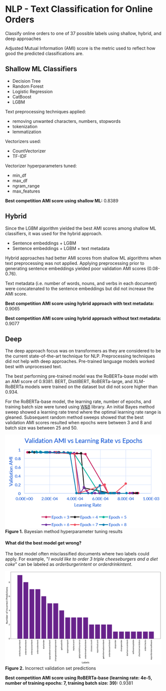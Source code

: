 # NLP - Text Classification for Online Orders
Classify online orders to one of 37 possible labels using shallow, hybrid, and deep approaches

Adjusted Mutual Information (AMI) score is the metric used to reflect how good the predicted classifications are.

## Shallow ML Classifiers
- Decision Tree
- Random Forest
- Logistic Regression
- CatBoost
- LGBM

Text preprocessing techniques applied:
- removing unwanted characters, numbers, stopwords
- tokenization
- lemmatization

Vectorizers used:
- CountVectorizer
- TF-IDF

Vectorizer hyperparameters tuned:
- min_df
- max_df
- ngram_range
- max_features

**Best competition AMI score using shallow ML:** 0.8389

## Hybrid
Since the LGBM algorithm yielded the best AMI scores among shallow ML classifiers, it was used for the hybrid approach.

- Sentence embeddings + LGBM
- Sentence embeddings + LGBM + text metadata

Hybrid approaches had better AMI scores from shallow ML algorithms when text preprocessing was not applied. Applying preprocessing prior to generating sentence embeddings yielded poor validation AMI scores (0.08-0.76).

Text metadata (i.e. number of words, nouns, and verbs in each document) were concatenated to the sentence embeddings but did not increase the AMI score.

**Best competition AMI score using hybrid approach with text metadata:** 0.9065

**Best competition AMI score using hybrid approach without text metadata:** 0.9077

## Deep
The deep approach focus was on transformers as they are considered to be the current state-of-the-art technique for NLP.
Preprocessing techniques did not help with deep approaches. Pre-trained language models worked best with unprocessed text.

The best performing pre-trained model was the RoBERTa-base model with an AMI score of 0.9381. BERT, DistilBERT, RoBERTa-large, and XLM-RoBERTa models were trained on the dataset but did not score higher than 0.934.

For the RoBERTa-base model, the learning rate, number of epochs, and training batch size were tuned using [W&B](https://wandb.ai/site/sweeps) library. An initial Bayes method sweep showed a learning rate trend where the optimal learning rate range is gleaned. Subsequent random method sweeps showed that the best validation AMI scores resulted when epochs were between 3 and 8 and batch size was between 25 and 50.

![Learning rate plot](README%20Figures/learning_rate_trend.png)
**Figure 1.** Bayesian method hyperparameter tuning results

#### What did the best model get wrong?
The best model often misclassified documents where two labels could apply. For example, \"*I would like to order 3 triple cheeseburgers and a diet coke*" can be labeled as *orderburgerintent* or *orderdrinkintent*.

![Incorrect predictions bar chart](README%20Figures/incorrect_predictions.png)
**Figure 2.** Incorrect validation set predictions

**Best competition AMI score using RoBERTa-base (learning rate: 4e-5, number of training epochs: 7, training batch size: 39):** 0.9381
